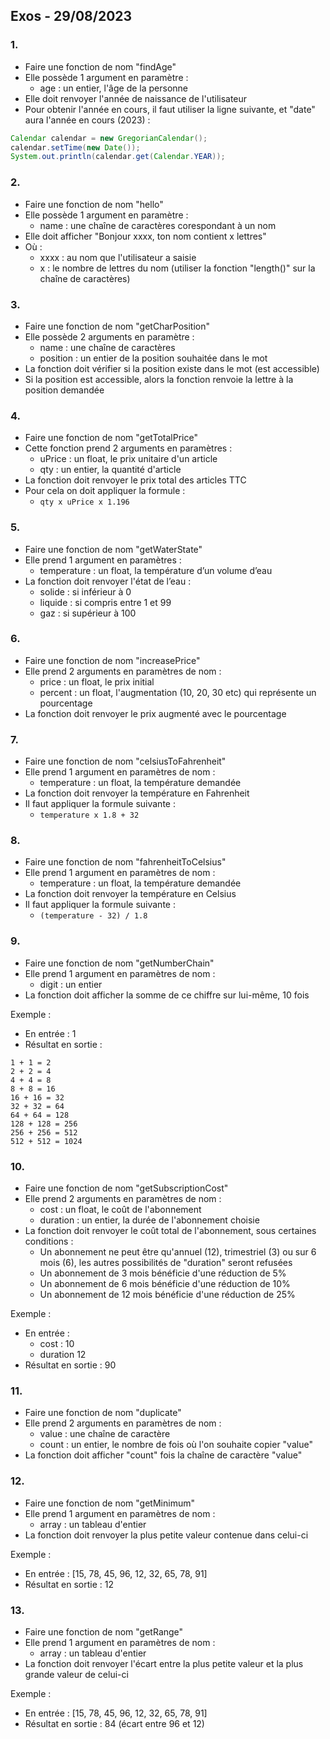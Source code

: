 
## Exos - 29/08/2023


### 1.


- Faire une fonction de nom "findAge"
- Elle possède 1 argument en paramètre :
    - age : un entier, l'âge de la personne
- Elle doit renvoyer l'année de naissance de l'utilisateur
- Pour obtenir l'année en cours, il faut utiliser la ligne suivante, et "date" aura l'année en cours (2023) :

```java
Calendar calendar = new GregorianCalendar();
calendar.setTime(new Date());
System.out.println(calendar.get(Calendar.YEAR));
```


### 2.


- Faire une fonction de nom "hello"
- Elle possède 1 argument en paramètre :
    - name : une chaîne de caractères corespondant à un nom
- Elle doit afficher "Bonjour xxxx, ton nom contient x lettres"
- Où :
    - xxxx : au nom que l'utilisateur a saisie
    - x : le nombre de lettres du nom (utiliser la fonction "length()" sur la chaîne de caractères)


### 3.


- Faire une fonction de nom "getCharPosition"
- Elle possède 2 arguments en paramètre :
    - name : une chaîne de caractères
    - position : un entier de la position souhaitée dans le mot
- La fonction doit vérifier si la position existe dans le mot (est accessible)
- Si la position est accessible, alors la fonction renvoie la lettre à la position demandée


### 4.


- Faire une fonction de nom "getTotalPrice"
- Cette fonction prend 2 arguments en paramètres :
    - uPrice : un float, le prix unitaire d'un article
    - qty : un entier, la quantité d'article
- La fonction doit renvoyer le prix total des articles TTC
- Pour cela on doit appliquer la formule :
    - ```qty x uPrice x 1.196```


### 5.


- Faire une fonction de nom "getWaterState"
- Elle prend 1 argument en paramètres :
    - temperature : un float, la température d’un volume d’eau
- La fonction doit renvoyer l'état de l’eau :
    - solide : si inférieur à 0
    - liquide : si compris entre 1 et 99
    - gaz : si supérieur à 100


### 6.


- Faire une fonction de nom "increasePrice"
- Elle prend 2 arguments en paramètres de nom :
    - price : un float, le prix initial
    - percent : un float, l'augmentation (10, 20, 30 etc) qui représente un pourcentage
- La fonction doit renvoyer le prix augmenté avec le pourcentage


### 7.


- Faire une fonction de nom "celsiusToFahrenheit"
- Elle prend 1 argument en paramètres de nom :
    - temperature : un float, la température demandée
- La fonction doit renvoyer la température en Fahrenheit
- Il faut appliquer la formule suivante :
    - ```temperature x 1.8 + 32```


### 8.


- Faire une fonction de nom "fahrenheitToCelsius"
- Elle prend 1 argument en paramètres de nom :
    - temperature : un float, la température demandée
- La fonction doit renvoyer la température en Celsius
- Il faut appliquer la formule suivante :
    - ```(temperature - 32) / 1.8```


### 9.


- Faire une fonction de nom "getNumberChain"
- Elle prend 1 argument en paramètres de nom :
    - digit : un entier
- La fonction doit afficher la somme de ce chiffre sur lui-même, 10 fois

Exemple :
- En entrée : 1
- Résultat en sortie :
```
1 + 1 = 2
2 + 2 = 4
4 + 4 = 8
8 + 8 = 16
16 + 16 = 32
32 + 32 = 64
64 + 64 = 128
128 + 128 = 256
256 + 256 = 512
512 + 512 = 1024
```


### 10.


- Faire une fonction de nom "getSubscriptionCost"
- Elle prend 2 arguments en paramètres de nom :
    - cost : un float, le coût de l'abonnement
    - duration : un entier, la durée de l'abonnement choisie
- La fonction doit renvoyer le coût total de l'abonnement, sous certaines conditions :
    - Un abonnement ne peut être qu'annuel (12), trimestriel (3) ou sur 6 mois (6), les autres possibilités de "duration" seront refusées
    - Un abonnement de 3 mois bénéficie d'une réduction de 5%
    - Un abonnement de 6 mois bénéficie d'une réduction de 10%
    - Un abonnement de 12 mois bénéficie d'une réduction de 25%

Exemple :
- En entrée :
    - cost : 10
    - duration 12
- Résultat en sortie : 90


### 11.


- Faire une fonction de nom "duplicate"
- Elle prend 2 arguments en paramètres de nom :
    - value : une chaîne de caractère
    - count : un entier, le nombre de fois où l'on souhaite copier "value"
- La fonction doit afficher "count" fois la chaîne de caractère "value"


### 12.


- Faire une fonction de nom "getMinimum"
- Elle prend 1 argument en paramètres de nom :
    - array : un tableau d'entier
- La fonction doit renvoyer la plus petite valeur contenue dans celui-ci

Exemple :
- En entrée : [15, 78, 45, 96, 12, 32, 65, 78, 91]
- Résultat en sortie : 12


### 13.


- Faire une fonction de nom "getRange"
- Elle prend 1 argument en paramètres de nom :
    - array : un tableau d'entier
- La fonction doit renvoyer l'écart entre la plus petite valeur et la plus grande valeur de celui-ci

Exemple :
- En entrée : [15, 78, 45, 96, 12, 32, 65, 78, 91]
- Résultat en sortie : 84 (écart entre 96 et 12)
